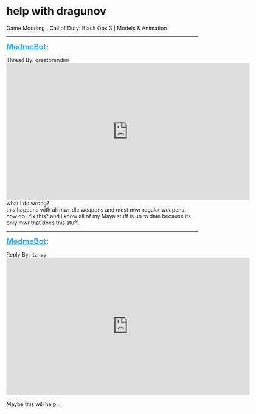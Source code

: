 # help with dragunov
Game Modding | Call of Duty: Black Ops 3 | Models & Animation

---
<strong style="font-size: 1.4em;"><span style="text-decoration: underline;text-decoration-color: #34a7f9;"><span style="color:#34a7f9;">ModmeBot</span></span>:</strong>

<p>Thread By: greatbrendini<br /><iframe type="text/html" width="640" height="360" src="https://www.youtube.com/embed/a/bat7C" frameborder="0"></iframe><br />what i do wrong?<br />this happens with all mwr dlc weapons and most mwr regular weapons. how do i fix this? and i know all of my Maya stuff is up to date because its only mwr that does this stuff.</p>

---
<strong style="font-size: 1.4em;"><span style="text-decoration: underline;text-decoration-color: #34a7f9;"><span style="color:#34a7f9;">ModmeBot</span></span>:</strong>

<p>Reply By: itznvy<br /><iframe type="text/html" width="640" height="360" src="https://www.youtube.com/embed/ySyyXksL5IA" frameborder="0"></iframe><br /> <br />Maybe this will help...</p>
